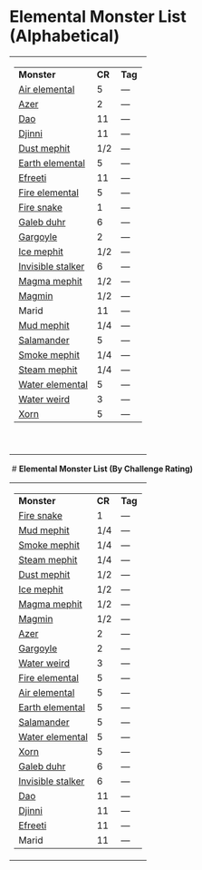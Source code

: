 # **Elemental Monster List (Alphabetical)**

<table><tbody><tr class="odd"><td><table><tbody><tr class="odd"><td><strong>Monster</strong></td><td><strong>CR</strong></td><td><strong>Tag</strong></td></tr><tr class="even"><td><a href="onenote:E-M.one#Air Elemental&amp;section-id={63DAD164-E485-4FE2-939F-9A5E2BCFD6F1}&amp;page-id={2814A7D0-779B-46DA-B330-8807E3DCC26B}&amp;end&amp;base-path=https://d.docs.live.net/8ef41446453a2105/Documents/Adventure Academy/SRD Reference/Monster Manual">Air elemental</a></td><td>5</td><td>—</td></tr><tr class="odd"><td><a href="onenote:A-D.one#Azer&amp;section-id={F472D24E-A997-4793-BF1A-3183E4CB6DF7}&amp;page-id={F0F906AA-9A49-4C77-913D-D6F063DBFDF0}&amp;end&amp;base-path=https://d.docs.live.net/8ef41446453a2105/Documents/Adventure Academy/SRD Reference/Monster Manual">Azer</a></td><td>2</td><td>—</td></tr><tr class="even"><td><a href="onenote:E-M.one#Dao&amp;section-id={63DAD164-E485-4FE2-939F-9A5E2BCFD6F1}&amp;page-id={3E72D561-AB3B-465A-A12F-B5680643087B}&amp;end&amp;base-path=https://d.docs.live.net/8ef41446453a2105/Documents/Adventure Academy/SRD Reference/Monster Manual">Dao</a></td><td>11</td><td>—</td></tr><tr class="odd"><td><a href="onenote:E-M.one#Djinni&amp;section-id={63DAD164-E485-4FE2-939F-9A5E2BCFD6F1}&amp;page-id={61DFD897-333F-4D75-81BE-72F6F4E45710}&amp;end&amp;base-path=https://d.docs.live.net/8ef41446453a2105/Documents/Adventure Academy/SRD Reference/Monster Manual">Djinni</a></td><td>11</td><td>—</td></tr><tr class="even"><td><a href="onenote:E-M.one#Dust Mephit&amp;section-id={63DAD164-E485-4FE2-939F-9A5E2BCFD6F1}&amp;page-id={D3780E3B-363E-4913-BA50-EB4E07931D18}&amp;end&amp;base-path=https://d.docs.live.net/8ef41446453a2105/Documents/Adventure Academy/SRD Reference/Monster Manual">Dust mephit</a></td><td>1/2</td><td>—</td></tr><tr class="odd"><td><a href="onenote:E-M.one#Earth Elemental&amp;section-id={63DAD164-E485-4FE2-939F-9A5E2BCFD6F1}&amp;page-id={E89671B6-F3F6-417D-8B94-6912D8D5B03B}&amp;end&amp;base-path=https://d.docs.live.net/8ef41446453a2105/Documents/Adventure Academy/SRD Reference/Monster Manual">Earth elemental</a></td><td>5</td><td>—</td></tr><tr class="even"><td><a href="onenote:E-M.one#Efreeti&amp;section-id={63DAD164-E485-4FE2-939F-9A5E2BCFD6F1}&amp;page-id={D505413B-CB9F-4F1B-AD8C-8CEF60AC826F}&amp;end&amp;base-path=https://d.docs.live.net/8ef41446453a2105/Documents/Adventure Academy/SRD Reference/Monster Manual">Efreeti</a></td><td>11</td><td>—</td></tr><tr class="odd"><td><a href="onenote:E-M.one#Fire Elemental&amp;section-id={63DAD164-E485-4FE2-939F-9A5E2BCFD6F1}&amp;page-id={E08532CD-41DB-4ED6-952B-8D65A85306F0}&amp;end&amp;base-path=https://d.docs.live.net/8ef41446453a2105/Documents/Adventure Academy/SRD Reference/Monster Manual">Fire elemental</a></td><td>5</td><td>—</td></tr><tr class="even"><td><a href="onenote:N-Z.one#Fire Snakes&amp;section-id={4708E634-CDC9-45E3-91B3-22EC67217BDC}&amp;page-id={D41C4ACC-3CFB-468C-B846-C5507EB62E5C}&amp;end&amp;base-path=https://d.docs.live.net/8ef41446453a2105/Documents/Adventure Academy/SRD Reference/Monster Manual">Fire snake</a></td><td>1</td><td>—</td></tr><tr class="odd"><td><a href="onenote:E-M.one#Galeb Duhr&amp;section-id={63DAD164-E485-4FE2-939F-9A5E2BCFD6F1}&amp;page-id={1467EBA7-0E0E-41A6-89DD-6F0DC2A76683}&amp;end&amp;base-path=https://d.docs.live.net/8ef41446453a2105/Documents/Adventure Academy/SRD Reference/Monster Manual">Galeb duhr</a></td><td>6</td><td>—</td></tr><tr class="even"><td><a href="onenote:E-M.one#Gargoyle&amp;section-id={63DAD164-E485-4FE2-939F-9A5E2BCFD6F1}&amp;page-id={BB629497-00DD-4C00-A4A2-40BAD794A1F3}&amp;end&amp;base-path=https://d.docs.live.net/8ef41446453a2105/Documents/Adventure Academy/SRD Reference/Monster Manual">Gargoyle</a></td><td>2</td><td>—</td></tr><tr class="odd"><td><a href="onenote:E-M.one#Ice Mephit&amp;section-id={63DAD164-E485-4FE2-939F-9A5E2BCFD6F1}&amp;page-id={547404A5-5841-49A5-9AA0-3C6624D786FD}&amp;end&amp;base-path=https://d.docs.live.net/8ef41446453a2105/Documents/Adventure Academy/SRD Reference/Monster Manual">Ice mephit</a></td><td>1/2</td><td>—</td></tr><tr class="even"><td><a href="onenote:E-M.one#Invisible Stalker&amp;section-id={63DAD164-E485-4FE2-939F-9A5E2BCFD6F1}&amp;page-id={5053C8C0-3BF0-406C-B883-10FA8469876B}&amp;end&amp;base-path=https://d.docs.live.net/8ef41446453a2105/Documents/Adventure Academy/SRD Reference/Monster Manual">Invisible stalker</a></td><td>6</td><td>—</td></tr><tr class="odd"><td><a href="onenote:E-M.one#Magma Mephit&amp;section-id={63DAD164-E485-4FE2-939F-9A5E2BCFD6F1}&amp;page-id={47BAD730-7442-495A-A849-50B326A5FBBF}&amp;end&amp;base-path=https://d.docs.live.net/8ef41446453a2105/Documents/Adventure Academy/SRD Reference/Monster Manual">Magma mephit</a></td><td>1/2</td><td>—</td></tr><tr class="even"><td><a href="onenote:E-M.one#Magmin&amp;section-id={63DAD164-E485-4FE2-939F-9A5E2BCFD6F1}&amp;page-id={586B1965-4C1D-4D25-B59E-ED284F77D738}&amp;end&amp;base-path=https://d.docs.live.net/8ef41446453a2105/Documents/Adventure Academy/SRD Reference/Monster Manual">Magmin</a></td><td>1/2</td><td>—</td></tr><tr class="odd"><td>Marid</td><td>11</td><td>—</td></tr><tr class="even"><td><a href="onenote:E-M.one#Mud Mephit&amp;section-id={63DAD164-E485-4FE2-939F-9A5E2BCFD6F1}&amp;page-id={C3AF4EF2-72D3-4F24-ABD7-4F0F793B054C}&amp;end&amp;base-path=https://d.docs.live.net/8ef41446453a2105/Documents/Adventure Academy/SRD Reference/Monster Manual">Mud mephit</a></td><td>1/4</td><td>—</td></tr><tr class="odd"><td><a href="onenote:N-Z.one#Salamander&amp;section-id={4708E634-CDC9-45E3-91B3-22EC67217BDC}&amp;page-id={09DD1453-0ED1-4590-B6F2-C9C58B6672A3}&amp;end&amp;base-path=https://d.docs.live.net/8ef41446453a2105/Documents/Adventure Academy/SRD Reference/Monster Manual">Salamander</a></td><td>5</td><td>—</td></tr><tr class="even"><td><a href="onenote:E-M.one#Smoke Mephit&amp;section-id={63DAD164-E485-4FE2-939F-9A5E2BCFD6F1}&amp;page-id={0554DC63-CA58-47A8-89B0-B9FFD35E0F6F}&amp;end&amp;base-path=https://d.docs.live.net/8ef41446453a2105/Documents/Adventure Academy/SRD Reference/Monster Manual">Smoke mephit</a></td><td>1/4</td><td>—</td></tr><tr class="odd"><td><a href="onenote:E-M.one#Steam Mephit&amp;section-id={63DAD164-E485-4FE2-939F-9A5E2BCFD6F1}&amp;page-id={A03BD850-6856-4547-A7B8-DE2A1460323E}&amp;end&amp;base-path=https://d.docs.live.net/8ef41446453a2105/Documents/Adventure Academy/SRD Reference/Monster Manual">Steam mephit</a></td><td>1/4</td><td>—</td></tr><tr class="even"><td><a href="onenote:E-M.one#Water Elemental&amp;section-id={63DAD164-E485-4FE2-939F-9A5E2BCFD6F1}&amp;page-id={D21C737B-5401-4A6B-ACA8-B8EAF26F7E5D}&amp;end&amp;base-path=https://d.docs.live.net/8ef41446453a2105/Documents/Adventure Academy/SRD Reference/Monster Manual">Water elemental</a></td><td>5</td><td>—</td></tr><tr class="odd"><td><a href="onenote:N-Z.one#Water Weird&amp;section-id={4708E634-CDC9-45E3-91B3-22EC67217BDC}&amp;page-id={9C2ADFA6-C892-42E7-97CA-47DD3672904F}&amp;end&amp;base-path=https://d.docs.live.net/8ef41446453a2105/Documents/Adventure Academy/SRD Reference/Monster Manual">Water weird</a></td><td>3</td><td>—</td></tr><tr class="even"><td><a href="onenote:N-Z.one#Xorn&amp;section-id={4708E634-CDC9-45E3-91B3-22EC67217BDC}&amp;page-id={86032236-05C2-4B3C-87A7-23E0700A2EB3}&amp;end&amp;base-path=https://d.docs.live.net/8ef41446453a2105/Documents/Adventure Academy/SRD Reference/Monster Manual">Xorn</a></td><td>5</td><td>—</td></tr></tbody></table><p><em> </em></p></td></tr></tbody></table>

 # **Elemental Monster List (By Challenge Rating)**

<table><tbody><tr class="odd"><td><table><tbody><tr class="odd"><td><strong>Monster</strong></td><td><strong>CR</strong></td><td><strong>Tag</strong></td></tr><tr class="even"><td><a href="onenote:N-Z.one#Fire Snakes&amp;section-id={4708E634-CDC9-45E3-91B3-22EC67217BDC}&amp;page-id={D41C4ACC-3CFB-468C-B846-C5507EB62E5C}&amp;end&amp;base-path=https://d.docs.live.net/8ef41446453a2105/Documents/Adventure Academy/SRD Reference/Monster Manual">Fire snake</a></td><td>1</td><td>—</td></tr><tr class="odd"><td><a href="onenote:E-M.one#Mud Mephit&amp;section-id={63DAD164-E485-4FE2-939F-9A5E2BCFD6F1}&amp;page-id={C3AF4EF2-72D3-4F24-ABD7-4F0F793B054C}&amp;end&amp;base-path=https://d.docs.live.net/8ef41446453a2105/Documents/Adventure Academy/SRD Reference/Monster Manual">Mud mephit</a></td><td>1/4</td><td>—</td></tr><tr class="even"><td><a href="onenote:E-M.one#Smoke Mephit&amp;section-id={63DAD164-E485-4FE2-939F-9A5E2BCFD6F1}&amp;page-id={0554DC63-CA58-47A8-89B0-B9FFD35E0F6F}&amp;end&amp;base-path=https://d.docs.live.net/8ef41446453a2105/Documents/Adventure Academy/SRD Reference/Monster Manual">Smoke mephit</a></td><td>1/4</td><td>—</td></tr><tr class="odd"><td><a href="onenote:E-M.one#Steam Mephit&amp;section-id={63DAD164-E485-4FE2-939F-9A5E2BCFD6F1}&amp;page-id={A03BD850-6856-4547-A7B8-DE2A1460323E}&amp;end&amp;base-path=https://d.docs.live.net/8ef41446453a2105/Documents/Adventure Academy/SRD Reference/Monster Manual">Steam mephit</a></td><td>1/4</td><td>—</td></tr><tr class="even"><td><a href="onenote:E-M.one#Dust Mephit&amp;section-id={63DAD164-E485-4FE2-939F-9A5E2BCFD6F1}&amp;page-id={D3780E3B-363E-4913-BA50-EB4E07931D18}&amp;end&amp;base-path=https://d.docs.live.net/8ef41446453a2105/Documents/Adventure Academy/SRD Reference/Monster Manual">Dust mephit</a></td><td>1/2</td><td>—</td></tr><tr class="odd"><td><a href="onenote:E-M.one#Ice Mephit&amp;section-id={63DAD164-E485-4FE2-939F-9A5E2BCFD6F1}&amp;page-id={547404A5-5841-49A5-9AA0-3C6624D786FD}&amp;end&amp;base-path=https://d.docs.live.net/8ef41446453a2105/Documents/Adventure Academy/SRD Reference/Monster Manual">Ice mephit</a></td><td>1/2</td><td>—</td></tr><tr class="even"><td><a href="onenote:E-M.one#Magma Mephit&amp;section-id={63DAD164-E485-4FE2-939F-9A5E2BCFD6F1}&amp;page-id={47BAD730-7442-495A-A849-50B326A5FBBF}&amp;end&amp;base-path=https://d.docs.live.net/8ef41446453a2105/Documents/Adventure Academy/SRD Reference/Monster Manual">Magma mephit</a></td><td>1/2</td><td>—</td></tr><tr class="odd"><td><a href="onenote:E-M.one#Magmin&amp;section-id={63DAD164-E485-4FE2-939F-9A5E2BCFD6F1}&amp;page-id={586B1965-4C1D-4D25-B59E-ED284F77D738}&amp;end&amp;base-path=https://d.docs.live.net/8ef41446453a2105/Documents/Adventure Academy/SRD Reference/Monster Manual">Magmin</a></td><td>1/2</td><td>—</td></tr><tr class="even"><td><a href="onenote:A-D.one#Azer&amp;section-id={F472D24E-A997-4793-BF1A-3183E4CB6DF7}&amp;page-id={F0F906AA-9A49-4C77-913D-D6F063DBFDF0}&amp;end&amp;base-path=https://d.docs.live.net/8ef41446453a2105/Documents/Adventure Academy/SRD Reference/Monster Manual">Azer</a></td><td>2</td><td>—</td></tr><tr class="odd"><td><a href="onenote:E-M.one#Gargoyle&amp;section-id={63DAD164-E485-4FE2-939F-9A5E2BCFD6F1}&amp;page-id={BB629497-00DD-4C00-A4A2-40BAD794A1F3}&amp;end&amp;base-path=https://d.docs.live.net/8ef41446453a2105/Documents/Adventure Academy/SRD Reference/Monster Manual">Gargoyle</a></td><td>2</td><td>—</td></tr><tr class="even"><td><a href="onenote:N-Z.one#Water Weird&amp;section-id={4708E634-CDC9-45E3-91B3-22EC67217BDC}&amp;page-id={9C2ADFA6-C892-42E7-97CA-47DD3672904F}&amp;end&amp;base-path=https://d.docs.live.net/8ef41446453a2105/Documents/Adventure Academy/SRD Reference/Monster Manual">Water weird</a></td><td>3</td><td>—</td></tr><tr class="odd"><td><a href="onenote:E-M.one#Fire Elemental&amp;section-id={63DAD164-E485-4FE2-939F-9A5E2BCFD6F1}&amp;page-id={E08532CD-41DB-4ED6-952B-8D65A85306F0}&amp;end&amp;base-path=https://d.docs.live.net/8ef41446453a2105/Documents/Adventure Academy/SRD Reference/Monster Manual">Fire elemental</a></td><td>5</td><td>—</td></tr><tr class="even"><td><a href="onenote:E-M.one#Air Elemental&amp;section-id={63DAD164-E485-4FE2-939F-9A5E2BCFD6F1}&amp;page-id={2814A7D0-779B-46DA-B330-8807E3DCC26B}&amp;end&amp;base-path=https://d.docs.live.net/8ef41446453a2105/Documents/Adventure Academy/SRD Reference/Monster Manual">Air elemental</a></td><td>5</td><td>—</td></tr><tr class="odd"><td><a href="onenote:E-M.one#Earth Elemental&amp;section-id={63DAD164-E485-4FE2-939F-9A5E2BCFD6F1}&amp;page-id={E89671B6-F3F6-417D-8B94-6912D8D5B03B}&amp;end&amp;base-path=https://d.docs.live.net/8ef41446453a2105/Documents/Adventure Academy/SRD Reference/Monster Manual">Earth elemental</a></td><td>5</td><td>—</td></tr><tr class="even"><td><a href="onenote:N-Z.one#Salamander&amp;section-id={4708E634-CDC9-45E3-91B3-22EC67217BDC}&amp;page-id={09DD1453-0ED1-4590-B6F2-C9C58B6672A3}&amp;end&amp;base-path=https://d.docs.live.net/8ef41446453a2105/Documents/Adventure Academy/SRD Reference/Monster Manual">Salamander</a></td><td>5</td><td>—</td></tr><tr class="odd"><td><a href="onenote:E-M.one#Water Elemental&amp;section-id={63DAD164-E485-4FE2-939F-9A5E2BCFD6F1}&amp;page-id={D21C737B-5401-4A6B-ACA8-B8EAF26F7E5D}&amp;end&amp;base-path=https://d.docs.live.net/8ef41446453a2105/Documents/Adventure Academy/SRD Reference/Monster Manual">Water elemental</a></td><td>5</td><td>—</td></tr><tr class="even"><td><a href="onenote:N-Z.one#Xorn&amp;section-id={4708E634-CDC9-45E3-91B3-22EC67217BDC}&amp;page-id={86032236-05C2-4B3C-87A7-23E0700A2EB3}&amp;end&amp;base-path=https://d.docs.live.net/8ef41446453a2105/Documents/Adventure Academy/SRD Reference/Monster Manual">Xorn</a></td><td>5</td><td>—</td></tr><tr class="odd"><td><a href="onenote:E-M.one#Galeb Duhr&amp;section-id={63DAD164-E485-4FE2-939F-9A5E2BCFD6F1}&amp;page-id={1467EBA7-0E0E-41A6-89DD-6F0DC2A76683}&amp;end&amp;base-path=https://d.docs.live.net/8ef41446453a2105/Documents/Adventure Academy/SRD Reference/Monster Manual">Galeb duhr</a></td><td>6</td><td>—</td></tr><tr class="even"><td><a href="onenote:E-M.one#Invisible Stalker&amp;section-id={63DAD164-E485-4FE2-939F-9A5E2BCFD6F1}&amp;page-id={5053C8C0-3BF0-406C-B883-10FA8469876B}&amp;end&amp;base-path=https://d.docs.live.net/8ef41446453a2105/Documents/Adventure Academy/SRD Reference/Monster Manual">Invisible stalker</a></td><td>6</td><td>—</td></tr><tr class="odd"><td><a href="onenote:E-M.one#Dao&amp;section-id={63DAD164-E485-4FE2-939F-9A5E2BCFD6F1}&amp;page-id={3E72D561-AB3B-465A-A12F-B5680643087B}&amp;end&amp;base-path=https://d.docs.live.net/8ef41446453a2105/Documents/Adventure Academy/SRD Reference/Monster Manual">Dao</a></td><td>11</td><td>—</td></tr><tr class="even"><td><a href="onenote:E-M.one#Djinni&amp;section-id={63DAD164-E485-4FE2-939F-9A5E2BCFD6F1}&amp;page-id={61DFD897-333F-4D75-81BE-72F6F4E45710}&amp;end&amp;base-path=https://d.docs.live.net/8ef41446453a2105/Documents/Adventure Academy/SRD Reference/Monster Manual">Djinni</a></td><td>11</td><td>—</td></tr><tr class="odd"><td><a href="onenote:E-M.one#Efreeti&amp;section-id={63DAD164-E485-4FE2-939F-9A5E2BCFD6F1}&amp;page-id={D505413B-CB9F-4F1B-AD8C-8CEF60AC826F}&amp;end&amp;base-path=https://d.docs.live.net/8ef41446453a2105/Documents/Adventure Academy/SRD Reference/Monster Manual">Efreeti</a></td><td>11</td><td>—</td></tr><tr class="even"><td>Marid</td><td>11</td><td>—</td></tr></tbody></table></td></tr></tbody></table>
